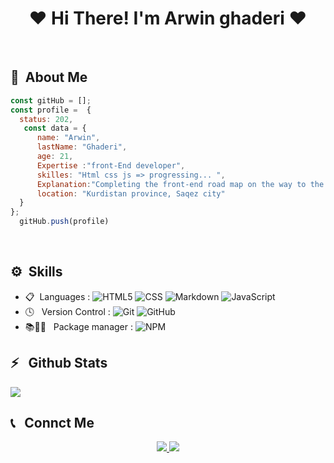 <h1 align="center">❤ Hi There! I'm Arwin ghaderi ❤</h2>
 <br>
 
## 📃&nbsp; About Me
  ```javascript
 const gitHub = [];
 const profile =  {
    status: 202,
     const data = {
        name: "Arwin",
        lastName: "Ghaderi",
        age: 21,
        Expertise :"front-End developer",
        skilles: "Html css js => progressing... ",
        Explanation:"Completing the front-end road map on the way to the prototype with raw JavaScript...", 
        location: "Kurdistan province, Saqez city"
    }
};
    gitHub.push(profile)
```
 <br>
 
 ## ⚙️&nbsp; Skills

- 📋 &nbsp;Languages :
  ![HTML5](https://img.shields.io/badge/-HTML5-333333?style=flat&logo=HTML5)
  ![CSS](https://img.shields.io/badge/-CSS-333333?style=flat&logo=CSS3&logoColor=1572B6)
  ![Markdown](https://img.shields.io/badge/-Markdown-333333?style=flat&logo=markdown)
  ![JavaScript](https://img.shields.io/badge/-JavaScript-333333?style=flat&logo=javascript)
- 🕓 &nbsp; Version Control :
  ![Git](https://img.shields.io/badge/-Git-333333?style=flat&logo=git)
  ![GitHub](https://img.shields.io/badge/-GitHub-333333?style=flat&logo=github)
- 📚👨‍🔧 &nbsp; Package manager :
    ![NPM](https://img.shields.io/badge/-NPM-333333?style=flat&logo=NPM)
  <br>

  
<h2>⚡️ &nbsp; Github Stats</h2>

<a href="https://gist.github.com/arwinghaderi">
<img src="https://github-readme-stats.vercel.app/api?username=arwinghaderi&show_icons=true&theme=gruvbox"/>
</a>

<br>


<h2>📞 &nbsp; Connct Me </h2>

<p align="center">
   <a href="https://instagram.com/arwin.ghaderi/">
    <img src="https://img.shields.io/badge/Instagram-@arwin.ghaderi-red?style=flat&logo=instagram" />
  </a>
  <a href="https://t.me/arvin81/">
    <img src="https://img.shields.io/badge/Telegram-@arvin81-blue?style=flat&logo=telegram" />
  </a>
</p>



